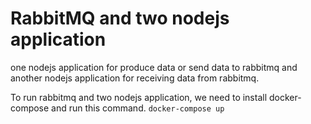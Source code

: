 # RabbitMQ and two nodejs application

one nodejs application for produce data or send data to rabbitmq and another nodejs application for receiving data from rabbitmq.

To run rabbitmq and two nodejs application, we need to install docker-compose and run this command.
`docker-compose up`
